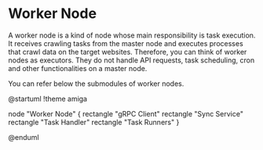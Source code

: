 # Worker Node

A worker node is a kind of node whose main responsibility is task execution. It receives crawling tasks from
the master node and executes processes that crawl data on the target websites. Therefore, you can think of worker nodes
as executors. They do not handle API requests, task scheduling, cron and other functionalities on a master node.

You can refer below the submodules of worker nodes.

@startuml
!theme amiga

node "Worker Node" {
rectangle "gRPC Client"
rectangle "Sync Service"
rectangle "Task Handler"
rectangle "Task Runners"
}

@enduml
